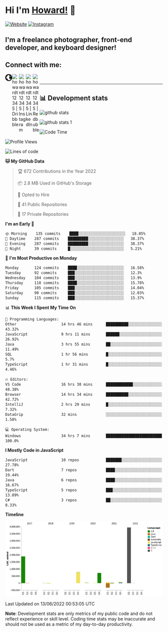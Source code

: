 # Hi I'm [Howard!][website] 👋

[![Website](https://img.shields.io/website?label=howardt12345.com&style=for-the-badge&url=https%3A%2F%2Fhowardt12345.com)](https://howardt12345.com)
[![Instagram](https://img.shields.io/badge/instagram-%23E4405F.svg?&style=for-the-badge&logo=instagram&logoColor=white)](https://instagram.com/howardt12345)

I'm a freelance photographer, front-end developer, and keyboard designer!
---

## Connect with me:

[<img align="left" alt="howardt12345.com" width="22px" src="https://raw.githubusercontent.com/iconic/open-iconic/master/svg/globe.svg" />][website]
[<img align="left" alt="howardt12345 | Dribbble" width="22px" src="https://cdn.jsdelivr.net/npm/simple-icons@v3/icons/dribbble.svg" />][dribbble]
[<img align="left" alt="howardt12345 | Instagram" width="22px" src="https://cdn.jsdelivr.net/npm/simple-icons@v3/icons/instagram.svg" />][instagram]
[<img align="left" alt="howardt12345 | LinkedIn" width="22px" src="https://cdn.jsdelivr.net/npm/simple-icons@v3/icons/linkedin.svg" />][linkedin]
[<img align="left" alt="howardt12345 | Redbubble" width="22px" src="https://cdn.jsdelivr.net/npm/simple-icons@v3/icons/redbubble.svg" />][redbubble]

<br />

---

## 📊 Development stats

![github stats](https://github-readme-stats.vercel.app/api?username=howardt12345&show_icons=true&hide_border=true&theme=dark&hide=contribs,issues)

![github stats 1](https://github-readme-stats.vercel.app/api/top-langs?username=howardt12345&langs_count=8&show_icons=true&hide_border=true&theme=dark&layout=compact)

<!--START_SECTION:waka-->
![Code Time](http://img.shields.io/badge/Code%20Time-0%20secs-blue)

![Profile Views](http://img.shields.io/badge/Profile%20Views-0-blue)

![Lines of code](https://img.shields.io/badge/From%20Hello%20World%20I%27ve%20Written-7%20Million%20lines%20of%20code-blue)

**🐱 My GitHub Data** 

> 🏆 672 Contributions in the Year 2022
 > 
> 📦 2.8 MB Used in GitHub's Storage 
 > 
> 💼 Opted to Hire
 > 
> 📜 41 Public Repositories 
 > 
> 🔑 17 Private Repositories  
 > 
**I'm an Early 🐤** 

```text
🌞 Morning    135 commits    ████░░░░░░░░░░░░░░░░░░░░░   18.05% 
🌆 Daytime    287 commits    █████████░░░░░░░░░░░░░░░░   38.37% 
🌃 Evening    287 commits    █████████░░░░░░░░░░░░░░░░   38.37% 
🌙 Night      39 commits     █░░░░░░░░░░░░░░░░░░░░░░░░   5.21%

```
📅 **I'm Most Productive on Monday** 

```text
Monday       124 commits    ████░░░░░░░░░░░░░░░░░░░░░   16.58% 
Tuesday      92 commits     ███░░░░░░░░░░░░░░░░░░░░░░   12.3% 
Wednesday    104 commits    ███░░░░░░░░░░░░░░░░░░░░░░   13.9% 
Thursday     118 commits    ████░░░░░░░░░░░░░░░░░░░░░   15.78% 
Friday       105 commits    ███░░░░░░░░░░░░░░░░░░░░░░   14.04% 
Saturday     90 commits     ███░░░░░░░░░░░░░░░░░░░░░░   12.03% 
Sunday       115 commits    ███░░░░░░░░░░░░░░░░░░░░░░   15.37%

```


📊 **This Week I Spent My Time On** 

```text
💬 Programming Languages: 
Other                    14 hrs 46 mins      ██████████░░░░░░░░░░░░░░░   43.32% 
JavaScript               9 hrs 11 mins       ██████░░░░░░░░░░░░░░░░░░░   26.92% 
Java                     3 hrs 55 mins       ██░░░░░░░░░░░░░░░░░░░░░░░   11.49% 
SQL                      1 hr 56 mins        █░░░░░░░░░░░░░░░░░░░░░░░░   5.7% 
TypeScript               1 hr 31 mins        █░░░░░░░░░░░░░░░░░░░░░░░░   4.46%

🔥 Editors: 
VS Code                  16 hrs 30 mins      ████████████░░░░░░░░░░░░░   48.38% 
Browser                  14 hrs 34 mins      ██████████░░░░░░░░░░░░░░░   42.72% 
IntelliJ                 2 hrs 29 mins       █░░░░░░░░░░░░░░░░░░░░░░░░   7.32% 
DataGrip                 32 mins             ░░░░░░░░░░░░░░░░░░░░░░░░░   1.58%

💻 Operating System: 
Windows                  34 hrs 7 mins       █████████████████████████   100.0%

```

**I Mostly Code in JavaScript** 

```text
JavaScript               10 repos            ███████░░░░░░░░░░░░░░░░░░   27.78% 
Dart                     7 repos             ████░░░░░░░░░░░░░░░░░░░░░   19.44% 
Java                     6 repos             ████░░░░░░░░░░░░░░░░░░░░░   16.67% 
TypeScript               5 repos             ███░░░░░░░░░░░░░░░░░░░░░░   13.89% 
C#                       3 repos             ██░░░░░░░░░░░░░░░░░░░░░░░   8.33%

```


**Timeline**

![Chart not found](https://raw.githubusercontent.com/howardt12345/howardt12345/master/charts/bar_graph.png) 


 Last Updated on 13/06/2022 00:53:05 UTC
<!--END_SECTION:waka-->

**Note**: Development stats are only metrics of my public code and do not reflect experience or skill level. Coding time stats may be inaccurate and should not be used as a metric of my day-to-day productivity.

[website]: https://howardt12345.com
[dribbble]: https://dribbble.com/howardt12345
[instagram]: https://instagram.com/howardt12345
[linkedin]: https://linkedin.com/in/howardt12345
[redbubble]: https://www.redbubble.com/people/howardt12345/
